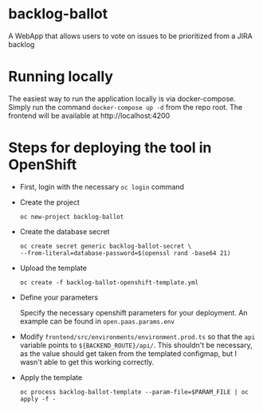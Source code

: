 # backlog-ballot

A WebApp that allows users to vote on issues to be prioritized from a JIRA backlog

# Running locally

The easiest way to run the application locally is via docker-compose.
Simply run the command `docker-compose up -d` from the repo root.
The frontend will be available at http://localhost:4200

# Steps for deploying the tool in OpenShift

  * First, login with the necessary `oc login` command

  * Create the project
    ```
    oc new-project backlog-ballot
    ```

  * Create the database secret
    ```
    oc create secret generic backlog-ballot-secret \
    --from-literal=database-password=$(openssl rand -base64 21)
    ```

  * Upload the template
    ```
    oc create -f backlog-ballot-openshift-template.yml
    ```

  * Define your parameters

    Specify the necessary openshift parameters for your deployment. An example
    can be found in `open.paas.params.env`

  * Modify `frontend/src/environments/environment.prod.ts` so that the
    `api` variable points to `${BACKEND_ROUTE}/api/`. This shouldn't be
    necessary, as the value should get taken from the templated configmap,
    but I wasn't able to get this working correctly.

  * Apply the template
    ```
    oc process backlog-ballot-template --param-file=$PARAM_FILE | oc apply -f -
    ```
